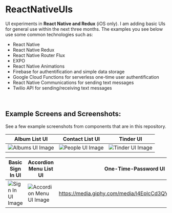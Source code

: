 # ReactNativeUIs

UI experiments in **React Native and Redux** (iOS only). I am adding basic UIs for general use within the next three months. The examples you see below use some common technologies such as:

* React Native
* React Native Redux
* React Native Router Flux
* EXPO
* React Native Animations
* Firebase for authentification and simple data storage
* Google Cloud Functions for serverless one-time user authentification
* React Native Communications for sending text messages
* Twilio API for sending/receiving text messages



&nbsp;
&nbsp;
&nbsp;

Example Screens and Screenshots:
-------------
See a few example screenshots from components that are in this repository.



| Album List UI  | Contact List UI | Tinder UI |
| ------------- | ------------- | ------------- |
| ![Albums UI Image](https://media.giphy.com/media/xT1Ra0a1oiI7QirYY0/giphy.gif) | ![People UI Image](https://media.giphy.com/media/l4EpbbLsZXgfaMQXC/giphy.gif) | ![Tinder UI Image](https://media.giphy.com/media/xUNd9WnxtD7Os1EXAc/giphy.gif) |


| Basic Sign In UI  | Accordion Menu List UI | One-Time-Password UI |
| ------------- | ------------- | ------------- |
| ![Sign In UI Image](https://media.giphy.com/media/3o6nV0y0LQ3B3uCXVS/giphy.gif) | ![Accordion Menu UI Image](https://media.giphy.com/media/xT1R9OHEwCaPFYkHYc/giphy.gif) | https://media.giphy.com/media/l4EplcCd3QY8dgvC0/giphy.gif |
